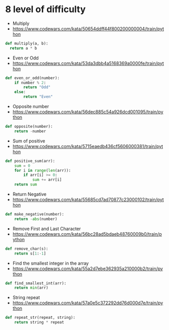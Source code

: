 # 8 level of difficulty


* Multiply
* https://www.codewars.com/kata/50654ddff44f800200000004/train/python

```python
def multiply(a, b):
  return a * b
```


* Even or Odd
* https://www.codewars.com/kata/53da3dbb4a5168369a0000fe/train/python

```python
def even_or_odd(number):
    if number % 2:
        return "Odd"
    else:
        return "Even"
```


* Opposite number
* https://www.codewars.com/kata/56dec885c54a926dcd001095/train/python

```python
def opposite(number):
    return -number
```


* Sum of positive
* https://www.codewars.com/kata/5715eaedb436cf5606000381/train/python

```python
def positive_sum(arr):
    sum = 0
    for i in range(len(arr)):
        if arr[i] >= 0:
            sum += arr[i]
    return sum
```


* Return Negative
* https://www.codewars.com/kata/55685cd7ad70877c23000102/train/python

```python
def make_negative(number):
    return -abs(number)
```


* Remove First and Last Character
* https://www.codewars.com/kata/56bc28ad5bdaeb48760009b0/train/python

```python
def remove_char(s):
    return s[1:-1]
```


* Find the smallest integer in the array
* https://www.codewars.com/kata/55a2d7ebe362935a210000b2/train/python

```python
def find_smallest_int(arr):
    return min(arr)
```


* String repeat
* https://www.codewars.com/kata/57a0e5c372292dd76d000d7e/train/python

```python
def repeat_str(repeat, string):
    return string * repeat
```
